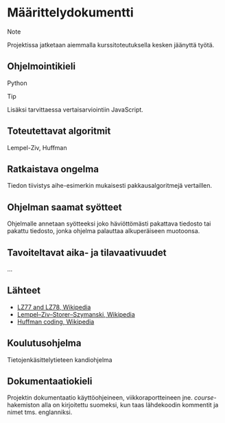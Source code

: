 # Määrittelydokumentti

> [!NOTE]
> Projektissa jatketaan aiemmalla kurssitoteutuksella kesken jäänyttä työtä.


## Ohjelmointikieli

Python

> [!TIP]
> Lisäksi tarvittaessa vertaisarviointiin JavaScript.


## Toteutettavat algoritmit

Lempel-Ziv, Huffman


## Ratkaistava ongelma

Tiedon tiivistys aihe-esimerkin mukaisesti pakkausalgoritmejä vertaillen.


## Ohjelman saamat syötteet

Ohjelmalle annetaan syötteeksi joko häviöttömästi pakattava tiedosto tai pakattu tiedosto, jonka ohjelma palauttaa alkuperäiseen muotoonsa.


## Tavoiteltavat aika- ja tilavaativuudet

...


## Lähteet

* [LZ77 and LZ78, Wikipedia](https://en.wikipedia.org/wiki/LZ77_and_LZ78)
* [Lempel–Ziv–Storer–Szymanski, Wikipedia](https://en.wikipedia.org/wiki/Lempel–Ziv–Storer–Szymanski)
* [Huffman coding, Wikipedia](https://en.wikipedia.org/wiki/Huffman_coding)


## Koulutusohjelma

Tietojenkäsittelytieteen kandiohjelma


## Dokumentaatiokieli

Projektin dokumentaatio käyttöohjeineen, viikkoraportteineen jne. _course_-hakemiston alla on kirjoitettu suomeksi, kun taas lähdekoodin kommentit ja nimet tms. englanniksi.
